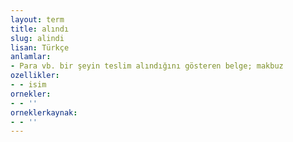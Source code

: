 ```yaml
---
layout: term
title: alındı
slug: alindi
lisan: Türkçe
anlamlar:
- Para vb. bir şeyin teslim alındığını gösteren belge; makbuz
ozellikler:
- - isim
ornekler:
- - ''
orneklerkaynak:
- - ''
---
```

